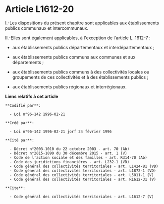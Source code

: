 # Article L1612-20

I.-Les dispositions du présent chapitre sont applicables aux établissements publics communaux et intercommunaux. 

II.-Elles sont également applicables, à l'exception de l'article L. 1612-7 :

- aux établissements publics départementaux et interdépartementaux ;

- aux établissements publics communs aux communes et aux départements ;

- aux établissements publics communs à des collectivités locales ou groupements de ces collectivités et à des établissements
publics ;

- aux établissements publics régionaux et interrégionaux.

**Liens relatifs à cet article**

	**Codifié par**:

	  - Loi n°96-142 1996-02-21

	**Créé par**:

	  - Loi n°96-142 1996-02-21 jorf 24 février 1996

	**Cité par**:

	  - Décret n°2003-1010 du 22 octobre 2003 - art. 70 (Ab)
	  - Décret n°2015-1899 du 30 décembre 2015 - art. 1 (V)
	  - Code de l'action sociale et des familles - art. R314-70 (Ab)
	  - Code des juridictions financières - art. L232-1 (VD)
	  - Code général des collectivités territoriales - art. L1424-81 (VD)
	  - Code général des collectivités territoriales - art. L1872-1 (VD)
	  - Code général des collectivités territoriales - art. L5811-1 (V)
	  - Code général des collectivités territoriales - art. R1612-31 (V)

	**Cite**:

	  - Code général des collectivités territoriales - art. L1612-7 (V)
